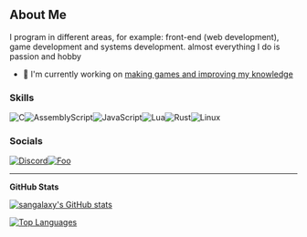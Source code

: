 About Me
----------------

I program in different areas, for example: front-end (web development), game development and systems development. almost everything I do is passion and hobby

* 🚀  I'm currently working on [making games and improving my knowledge](http://www.roblox.com/games/15090020631/Skafander-battlegrounds)

### Skills

![C](https://img.shields.io/badge/c-%2300599C.svg?style=for-the-badge&logo=c&logoColor=white)![AssemblyScript](https://img.shields.io/badge/assembly%20script-%23000000.svg?style=for-the-badge&logo=assemblyscript&logoColor=white)![JavaScript](https://img.shields.io/badge/javascript-%23323330.svg?style=for-the-badge&logo=javascript&logoColor=%23F7DF1E)![Lua](https://img.shields.io/badge/lua-%232C2D72.svg?style=for-the-badge&logo=lua&logoColor=white)![Rust](https://img.shields.io/badge/rust-%23000000.svg?style=for-the-badge&logo=rust&logoColor=white)![Linux](https://img.shields.io/badge/Linux-FCC624?style=for-the-badge&logo=linux&logoColor=black)

### Socials

<a href="https://discord.com/users/sanwor" rel="some text">![Discord](https://img.shields.io/badge/Discord-%235865F2.svg?style=for-the-badge&logo=discord&logoColor=white)</a><a href="https://x.com/SanWorTe" rel="some text">![Foo](https://img.shields.io/badge/Twitter-1DA1F2?style=for-the-badge&logo=twitter&logoColor=white)</a>

----------------

<b>GitHub Stats</b>

<a href="http://www.github.com/sangalaxy"><img src="https://github-readme-stats.vercel.app/api?username=sangalaxy&show_icons=true&hide=&count_private=true&title_color=6366f1&text_color=6366f1&icon_color=6366f1&bg_color=181824&hide_border=true&show_icons=true" alt="sangalaxy's GitHub stats" /></a>

<a href="https://github.com/sangalaxy" align="left"><img src="https://github-readme-stats.vercel.app/api/top-langs/?username=sangalaxy&langs_count=10&title_color=6366f1&text_color=6366f1&icon_color=6366f1&bg_color=181824&hide_border=true&locale=en&custom_title=Top%20%Languages" alt="Top Languages" /></a>
